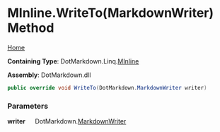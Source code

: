 # MInline\.WriteTo\(MarkdownWriter\) Method

[Home](../../../../README.md)

**Containing Type**: DotMarkdown\.Linq\.[MInline](../README.md)

**Assembly**: DotMarkdown\.dll

```csharp
public override void WriteTo(DotMarkdown.MarkdownWriter writer)
```

### Parameters

**writer** &emsp; DotMarkdown\.[MarkdownWriter](../../../MarkdownWriter/README.md)